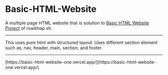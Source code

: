 # Basic-HTML-Website

A multiple page HTML website that is solution to [Basic HTML Website Project](https://roadmap.sh/projects/basic-html-website) of roadmap.sh.

<hr>
This uses pure html with structured layout. Uses different section element such as, nav, header, main, section, and footer.

<hr>
[https://basic-html-website-one.vercel.app/](https://basic-html-website-one.vercel.app/)

